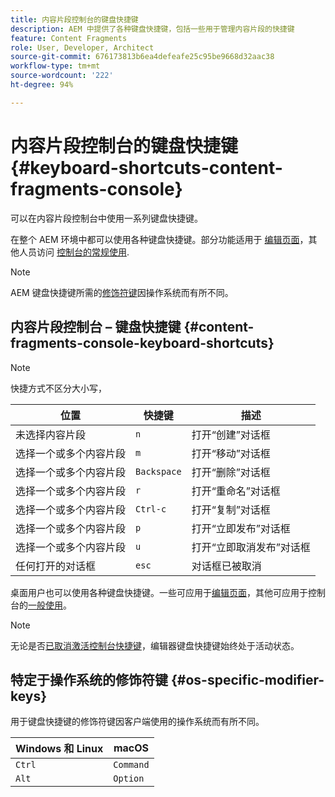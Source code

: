 ```yaml
---
title: 内容片段控制台的键盘快捷键
description: AEM 中提供了各种键盘快捷键，包括一些用于管理内容片段的快捷键
feature: Content Fragments
role: User, Developer, Architect
source-git-commit: 676173813b6ea4defeafe25c95be9668d32aac38
workflow-type: tm+mt
source-wordcount: '222'
ht-degree: 94%

---
```



# 内容片段控制台的键盘快捷键 {#keyboard-shortcuts-content-fragments-console}

可以在内容片段控制台中使用一系列键盘快捷键。

在整个 AEM 环境中都可以使用各种键盘快捷键。部分功能适用于 [编辑页面](/help/sites-cloud/authoring/fundamentals/keyboard-shortcuts.md)，其他人员访问 [控制台的常规使用](/help/sites-cloud/authoring/getting-started/keyboard-shortcuts.md).

>[!NOTE]
>
>AEM 键盘快捷键所需的[修饰符键](#os-specific-modifier-keys)因操作系统而有所不同。

## 内容片段控制台 – 键盘快捷键 {#content-fragments-console-keyboard-shortcuts}

>[!NOTE]
>
>快捷方式不区分大小写，

| 位置 | 快捷键 | 描述 |
|---|---|---|
| 未选择内容片段 | `n` | 打开“创建”对话框 |
| 选择一个或多个内容片段 | `m` | 打开“移动”对话框 |
| 选择一个或多个内容片段 | `Backspace` | 打开“删除”对话框 |
| 选择一个或多个内容片段 | `r` | 打开“重命名”对话框 |
| 选择一个或多个内容片段 | `Ctrl-c` | 打开“复制”对话框 |
| 选择一个或多个内容片段 | `p` | 打开“立即发布”对话框 |
| 选择一个或多个内容片段 | `u` | 打开“立即取消发布”对话框 |
| 任何打开的对话框 | `esc` | 对话框已被取消 |

桌面用户也可以使用各种键盘快捷键。一些可应用于[编辑页面](/help/sites-cloud/authoring/fundamentals/keyboard-shortcuts.md)，其他可应用于控制台的[一般使用](/help/sites-cloud/authoring/getting-started/keyboard-shortcuts.md)。

>[!NOTE]
>
>无论是否[已取消激活控制台快捷键](/help/sites-cloud/authoring/getting-started/keyboard-shortcuts.md#deactivating-keyboard-shortcuts)，编辑器键盘快捷键始终处于活动状态。

## 特定于操作系统的修饰符键 {#os-specific-modifier-keys}

用于键盘快捷键的修饰符键因客户端使用的操作系统而有所不同。

| Windows 和 Linux | macOS |
|---|---|
| `Ctrl` | `Command` |
| `Alt` | `Option` |
